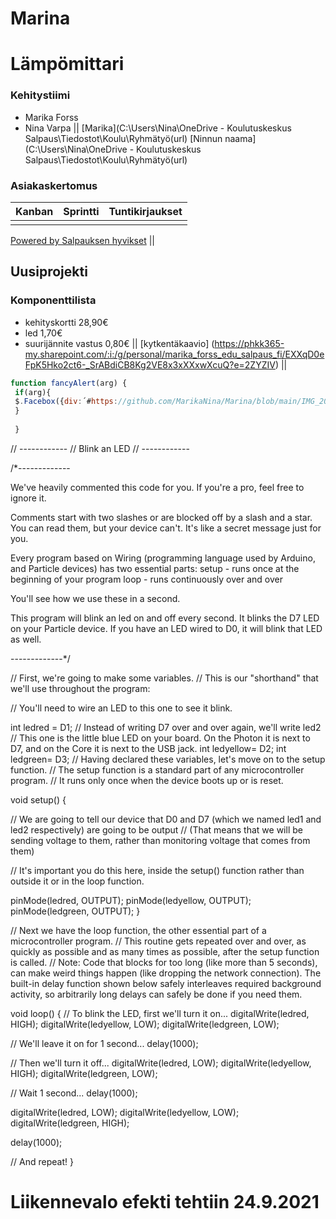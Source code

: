 # Marina
# Lämpömittari
### Kehitystiimi
  * Marika Forss
  * Nina Varpa
  ||
  [Marika](C:\Users\Nina\OneDrive - Koulutuskeskus Salpaus\Tiedostot\Koulu\Ryhmätyö(url)
  [Ninnun naama](C:\Users\Nina\OneDrive - Koulutuskeskus Salpaus\Tiedostot\Koulu\Ryhmätyö(url)
  ### Asiakaskertomus
  Kanban    | Sprintti   | Tuntikirjaukset
  --------- | ---------- | ----------------
  ||
  
  [Powered by Salpauksen hyvikset](https://www.salpaus.fi)
  ||
  ## Uusiprojekti
  ### Komponenttilista
  * kehityskortti 28,90€
  * led 1,70€
  * suurijännite vastus 0,80€
  ||
  [kytkentäkaavio] (https://phkk365-my.sharepoint.com/:i:/g/personal/marika_forss_edu_salpaus_fi/EXXqD0eFpK5Hko2ct6-_SrABdiCB8Kg2VE8x3xXXxwXcuQ?e=2ZYZIV)
  ||
  ```javascript
  function fancyAlert(arg) {
   if(arg){
   $.Facebox({div:´#https://github.com/MarikaNina/Marina/blob/main/IMG_20210924_133851.jpg'})
   }
   
   }
  ```
   // ------------
// Blink an LED
// ------------

/*-------------

We've heavily commented this code for you. If you're a pro, feel free to ignore it.

Comments start with two slashes or are blocked off by a slash and a star.
You can read them, but your device can't.
It's like a secret message just for you.

Every program based on Wiring (programming language used by Arduino, and Particle devices) has two essential parts:
setup - runs once at the beginning of your program
loop - runs continuously over and over

You'll see how we use these in a second. 

This program will blink an led on and off every second.
It blinks the D7 LED on your Particle device. If you have an LED wired to D0, it will blink that LED as well.

-------------*/


// First, we're going to make some variables.
// This is our "shorthand" that we'll use throughout the program:

// You'll need to wire an LED to this one to see it blink.

int ledred = D1; // Instead of writing D7 over and over again, we'll write led2
// This one is the little blue LED on your board. On the Photon it is next to D7, and on the Core it is next to the USB jack.
int ledyellow= D2;
int ledgreen= D3;
// Having declared these variables, let's move on to the setup function.
// The setup function is a standard part of any microcontroller program.
// It runs only once when the device boots up or is reset.

void setup() {

  // We are going to tell our device that D0 and D7 (which we named led1 and led2 respectively) are going to be output
  // (That means that we will be sending voltage to them, rather than monitoring voltage that comes from them)

  // It's important you do this here, inside the setup() function rather than outside it or in the loop function.

  pinMode(ledred, OUTPUT);
  pinMode(ledyellow, OUTPUT);
  pinMode(ledgreen, OUTPUT);
}

// Next we have the loop function, the other essential part of a microcontroller program.
// This routine gets repeated over and over, as quickly as possible and as many times as possible, after the setup function is called.
// Note: Code that blocks for too long (like more than 5 seconds), can make weird things happen (like dropping the network connection).  The built-in delay function shown below safely interleaves required background activity, so arbitrarily long delays can safely be done if you need them.

void loop() {
  // To blink the LED, first we'll turn it on...
  digitalWrite(ledred, HIGH);
  digitalWrite(ledyellow, LOW);
  digitalWrite(ledgreen, LOW);

  // We'll leave it on for 1 second...
  delay(1000);

  // Then we'll turn it off...
  digitalWrite(ledred, LOW);
  digitalWrite(ledyellow, HIGH);
  digitalWrite(ledgreen, LOW);

  // Wait 1 second...
  delay(1000);
  
  digitalWrite(ledred, LOW);
  digitalWrite(ledyellow, LOW);
  digitalWrite(ledgreen, HIGH);
  
  delay(1000);

  // And repeat!
}

# Liikennevalo efekti tehtiin 24.9.2021
  
